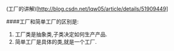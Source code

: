 (工厂的讲解)[http://blog.csdn.net/lqw05/article/details/51909449]

####工厂和简单工厂的区别是:
1. 工厂类是抽象类,子类决定如何生产产品.
2. 简单工厂是具体的类,就是一个工厂.